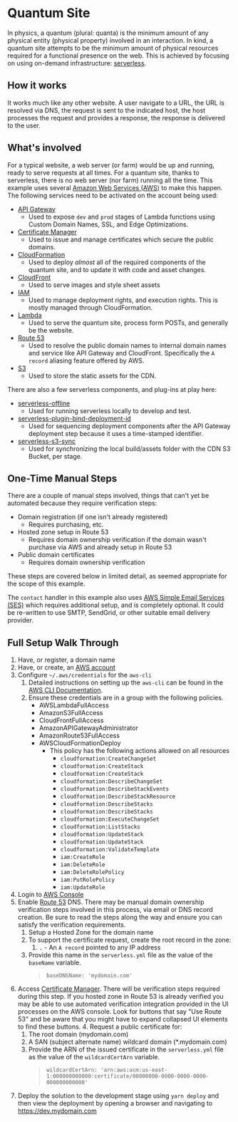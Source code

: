 # Quantum Site

In physics, a quantum (plural: quanta) is the minimum amount of any physical entity (physical property) involved in an interaction. In kind, a quantum site attempts to be the minimum amount of physical resources required for a functional presence on the web. This is achieved by focusing on using on-demand infrastructure: [serverless](https://serverless.com/).

## How it works

It works much like any other website. A user navigate to a URL, the URL is resolved via DNS, the request is sent to the indicated host, the host processes the request and provides a response, the response is delivered to the user.

## What's involved

For a typical website, a web server (or farm) would be up and running, ready to serve requests at all times. For a quantum site, thanks to serverless, there is no web server (nor farm) running all the time. This example uses several [Amazon Web Services (AWS)](https://aws.amazon.com/) to make this happen. The following services need to be activated on the account being used:

- [API Gateway](https://console.aws.amazon.com/apigateway/home)
  - Used to expose `dev` and `prod` stages of Lambda functions using Custom Domain Names, SSL, and Edge Optimizations.
- [Certificate Manager](https://console.aws.amazon.com/acm/home)
  - Used to issue and manage certificates which secure the public domains.
- [CloudFormation](https://console.aws.amazon.com/cloudformation/home)
  - Used to deploy _almost_ all of the required components of the quantum site, and to update it with code and asset changes.
- [CloudFront](https://console.aws.amazon.com/cloudfront/home)
  - Used to serve images and style sheet assets
- [IAM](https://console.aws.amazon.com/iam/home)
  - Used to manage deployment rights, and execution rights. This is mostly managed through CloudFormation.
- [Lambda](https://console.aws.amazon.com/lambda/home)
  - Used to serve the quantum site, process form POSTs, and generally be the website.
- [Route 53](https://console.aws.amazon.com/route53/home)
  - Used to resolve the public domain names to internal domain names and service like API Gateway and CloudFront. Specifically the `A record` aliasing feature offered by AWS.
- [S3](https://s3.console.aws.amazon.com/s3/home)
  - Used to store the static assets for the CDN.

There are also a few serverless components, and plug-ins at play here:

- [serverless-offline](https://github.com/dherault/serverless-offline#readme)
  - Used for running serverless locally to develop and test.
- [serverless-plugin-bind-deployment-id](https://github.com/jacob-meacham/serverless-plugin-bind-deployment-id#readme)
  - Used for sequencing deployment components after the API Gateway deployment step because it uses a time-stamped identifier.
- [serverless-s3-sync](https://github.com/k1LoW/serverless-s3-sync#readme)
  - Used for synchronizing the local build/assets folder with the CDN S3 Bucket, per stage.

## One-Time Manual Steps

There are a couple of manual steps involved, things that can't yet be automated because they require verification steps:

- Domain registration (if one isn't already registered)
  - Requires purchasing, etc.
- Hosted zone setup in Route 53
  - Requires domain ownership verification if the domain wasn't purchase via AWS and already setup in Route 53
- Public domain certificates
  - Requires domain ownership verification

These steps are covered below in limited detail, as seemed appropriate for the scope of this example.

The `contact` handler in this example also uses [AWS Simple Email Services (SES)](https://console.aws.amazon.com/ses/home) which requires additional setup, and is completely optional. It could be re-written to use SMTP, SendGrid, or other suitable email delivery provider.

## Full Setup Walk Through

1. Have, or register, a domain name
2. Have, or create, an [AWS account](https://aws.amazon.com/)
3. Configure `~/.aws/credentials` for the `aws-cli`
   1. Detailed instructions on setting up the `aws-cli` can be found in the [AWS CLI Documentation](https://docs.aws.amazon.com/lambda/latest/dg/setup-awscli.html).
   2. Ensure these credentials are in a group with the following policies.
      - AWSLambdaFullAccess
      - AmazonS3FullAccess
      - CloudFrontFullAccess
      - AmazonAPIGatewayAdministrator
      - AmazonRoute53FullAccess
      - AWSCloudFormationDeploy
        - This policy has the following actions allowed on all resources
          - `cloudformation:CreateChangeSet`
          - `cloudformation:CreateStack`
          - `cloudformation:CreateStack`
          - `cloudformation:DescribeChangeSet`
          - `cloudformation:DescribeStackEvents`
          - `cloudformation:DescribeStackResource`
          - `cloudformation:DescribeStacks`
          - `cloudformation:DescribeStacks`
          - `cloudformation:ExecuteChangeSet`
          - `cloudformation:ListStacks`
          - `cloudformation:UpdateStack`
          - `cloudformation:UpdateStack`
          - `cloudformation:ValidateTemplate`
          - `iam:CreateRole`
          - `iam:DeleteRole`
          - `iam:DeleteRolePolicy`
          - `iam:PutRolePolicy`
          - `iam:UpdateRole`
4. Login to [AWS Console](https://console.aws.amazon.com)
5. Enable [Route 53](https://console.aws.amazon.com/route53/home) DNS. There may be manual domain ownership verification steps involved in this process, via email or DNS record creation. Be sure to read the steps along the way and ensure you can satisfy the verification requirements.
   1. Setup a Hosted Zone for the domain name
   2. To support the certificate request, create the root record in the zone:
      1. `.` - An `A record` pointed to any IP address
   3. Provide this name in the `serverless.yml` file as the value of the `baseName` variable.
      > `baseDNSName: 'mydomain.com'`
6. Access [Certificate Manager](https://console.aws.amazon.com/acm/home). There will be verification steps required during this step. If you hosted zone in Route 53 is already verified you may be able to use automated verification integration provided in the UI processes on the AWS console. Look for buttons that say "Use Route 53" and be aware that you might have to expand collapsed UI elements to find these buttons.
   4. Request a public certificate for:
      1. The root domain (mydomain.com)
      2. A SAN (subject alternate name) wildcard domain (\*.mydomain.com)
      3. Provide the ARN of the issued certificate in the `serverless.yml` file as the value of the `wildcardCertArn` variable.
         > `wildcardCertArn: 'arn:aws:acm:us-east-1:000000000000:certificate/00000000-0000-0000-0000-000000000000'`
7. Deploy the solution to the development stage using `yarn deploy` and then view the deployment by opening a browser and navigating to https://dev.mydomain.com
